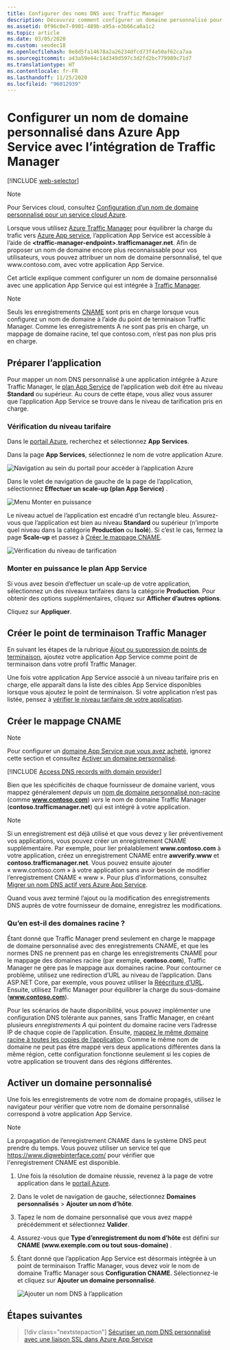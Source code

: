 ```yaml
---
title: Configurer des noms DNS avec Traffic Manager
description: Découvrez comment configurer un domaine personnalisé pour une application Azure App Service qui s’intègre à Traffic Manager pour l’équilibrage de charge.
ms.assetid: 0f96c0e7-0901-489b-a95a-e3b66ca0a1c2
ms.topic: article
ms.date: 03/05/2020
ms.custom: seodec18
ms.openlocfilehash: 0e8d5fa14678a2a26234dfcd73f4a50af62ca7aa
ms.sourcegitcommit: a43a59e44c14d349d597c3d2fd2bc779989c71d7
ms.translationtype: HT
ms.contentlocale: fr-FR
ms.lasthandoff: 11/25/2020
ms.locfileid: "96012939"
---
```

# <a name="configure-a-custom-domain-name-in-azure-app-service-with-traffic-manager-integration"></a>Configurer un nom de domaine personnalisé dans Azure App Service avec l’intégration de Traffic Manager

[!INCLUDE [web-selector](../../includes/websites-custom-domain-selector.md)]

> [!NOTE]
> Pour Services cloud, consultez [Configuration d’un nom de domaine personnalisé pour un service cloud Azure](../cloud-services/cloud-services-custom-domain-name-portal.md).

Lorsque vous utilisez [Azure Traffic Manager](../traffic-manager/index.yml) pour équilibrer la charge du trafic vers [Azure App service](overview.md), l’application App Service est accessible à l’aide de **\<traffic-manager-endpoint>.trafficmanager.net**. Afin de proposer un nom de domaine encore plus reconnaissable pour vos utilisateurs, vous pouvez attribuer un nom de domaine personnalisé, tel que www\.contoso.com, avec votre application App Service.

Cet article explique comment configurer un nom de domaine personnalisé avec une application App Service qui est intégrée à [Traffic Manager](../traffic-manager/traffic-manager-overview.md).

> [!NOTE]
> Seuls les enregistrements [CNAME](https://en.wikipedia.org/wiki/CNAME_record) sont pris en charge lorsque vous configurez un nom de domaine à l’aide du point de terminaison Traffic Manager. Comme les enregistrements A ne sont pas pris en charge, un mappage de domaine racine, tel que contoso.com, n’est pas non plus pris en charge.
> 

## <a name="prepare-the-app"></a>Préparer l’application

Pour mapper un nom DNS personnalisé à une application intégrée à Azure Traffic Manager, le [plan App Service](https://azure.microsoft.com/pricing/details/app-service/) de l’application web doit être au niveau **Standard** ou supérieur. Au cours de cette étape, vous allez vous assurer que l’application App Service se trouve dans le niveau de tarification pris en charge.

### <a name="check-the-pricing-tier"></a>Vérification du niveau tarifaire

Dans le [portail Azure](https://portal.azure.com), recherchez et sélectionnez **App Services**.

Dans la page **App Services**, sélectionnez le nom de votre application Azure.

![Navigation au sein du portail pour accéder à l’application Azure](./media/app-service-web-tutorial-custom-domain/select-app.png)

Dans le volet de navigation de gauche de la page de l’application, sélectionnez **Effectuer un scale-up (plan App Service)** .

![Menu Monter en puissance](./media/app-service-web-tutorial-custom-domain/scale-up-menu.png)

Le niveau actuel de l’application est encadré d’un rectangle bleu. Assurez-vous que l’application est bien au niveau **Standard** ou supérieur (n’importe quel niveau dans la catégorie **Production** ou **Isolé**). Si c’est le cas, fermez la page **Scale-up** et passez à [Créer le mappage CNAME](#create-the-cname-mapping).

![Vérification du niveau de tarification](./media/app-service-web-tutorial-custom-domain/check-pricing-tier.png)

### <a name="scale-up-the-app-service-plan"></a>Monter en puissance le plan App Service

Si vous avez besoin d’effectuer un scale-up de votre application, sélectionnez un des niveaux tarifaires dans la catégorie **Production**. Pour obtenir des options supplémentaires, cliquez sur **Afficher d’autres options**.

Cliquez sur **Appliquer**.

## <a name="create-traffic-manager-endpoint"></a>Créer le point de terminaison Traffic Manager

En suivant les étapes de la rubrique [Ajout ou suppression de points de terminaison](../traffic-manager/traffic-manager-manage-endpoints.md), ajoutez votre application App Service comme point de terminaison dans votre profil Traffic Manager.

Une fois votre application App Service associé à un niveau tarifaire pris en charge, elle apparaît dans la liste des cibles App Service disponibles lorsque vous ajoutez le point de terminaison. Si votre application n’est pas listée, pensez à [vérifier le niveau tarifaire de votre application](#prepare-the-app).

## <a name="create-the-cname-mapping"></a>Créer le mappage CNAME
> [!NOTE]
> Pour configurer un [domaine App Service que vous avez acheté](manage-custom-dns-buy-domain.md), ignorez cette section et consultez [Activer un domaine personnalisé](#enable-custom-domain).
> 

[!INCLUDE [Access DNS records with domain provider](../../includes/app-service-web-access-dns-records-no-h.md)]

Bien que les spécificités de chaque fournisseur de domaine varient, vous mappez généralement *depuis* un [nom de domaine personnalisé non-racine](#what-about-root-domains) (comme **www.contoso.com**) *vers* le nom de domaine Traffic Manager (**contoso.trafficmanager.net**) qui est intégré à votre application. 

> [!NOTE]
> Si un enregistrement est déjà utilisé et que vous devez y lier préventivement vos applications, vous pouvez créer un enregistrement CNAME supplémentaire. Par exemple, pour lier préalablement **www\.contoso.com** à votre application, créez un enregistrement CNAME entre **awverify.www** et **contoso.trafficmanager.net**. Vous pouvez ensuite ajouter « www\.contoso.com » à votre application sans avoir besoin de modifier l’enregistrement CNAME « www ». Pour plus d’informations, consultez [Migrer un nom DNS actif vers Azure App Service](manage-custom-dns-migrate-domain.md).

Quand vous avez terminé l’ajout ou la modification des enregistrements DNS auprès de votre fournisseur de domaine, enregistrez les modifications.

### <a name="what-about-root-domains"></a>Qu’en est-il des domaines racine ?

Étant donné que Traffic Manager prend seulement en charge le mappage de domaine personnalisé avec des enregistrements CNAME, et que les normes DNS ne prennent pas en charge les enregistrements CNAME pour le mappage des domaines racine (par exemple, **contoso.com**), Traffic Manager ne gère pas le mappage aux domaines racine. Pour contourner ce problème, utilisez une redirection d’URL au niveau de l’application. Dans ASP.NET Core, par exemple, vous pouvez utiliser la [Réécriture d’URL](/aspnet/core/fundamentals/url-rewriting). Ensuite, utilisez Traffic Manager pour équilibrer la charge du sous-domaine (**www.contoso.com**).

Pour les scénarios de haute disponibilité, vous pouvez implémenter une configuration DNS tolérante aux pannes, sans Traffic Manager, en créant plusieurs *enregistrements A* qui pointent du domaine racine vers l’adresse IP de chaque copie de l’application. Ensuite, [mappez le même domaine racine à toutes les copies de l’application](app-service-web-tutorial-custom-domain.md#map-an-a-record). Comme le même nom de domaine ne peut pas être mappé vers deux applications différentes dans la même région, cette configuration fonctionne seulement si les copies de votre application se trouvent dans des régions différentes.

## <a name="enable-custom-domain"></a>Activer un domaine personnalisé
Une fois les enregistrements de votre nom de domaine propagés, utilisez le navigateur pour vérifier que votre nom de domaine personnalisé correspond à votre application App Service.

> [!NOTE]
> La propagation de l’enregistrement CNAME dans le système DNS peut prendre du temps. Vous pouvez utiliser un service tel que <a href="https://www.digwebinterface.com/">https://www.digwebinterface.com/</a> pour vérifier que l'enregistrement CNAME est disponible.
> 
> 

1. Une fois la résolution de domaine réussie, revenez à la page de votre application dans le [portail Azure](https://portal.azure.com).
2. Dans le volet de navigation de gauche, sélectionnez **Domaines personnalisés** > **Ajouter un nom d’hôte**.
4. Tapez le nom de domaine personnalisé que vous avez mappé précédemment et sélectionnez **Valider**.
5. Assurez-vous que **Type d’enregistrement du nom d’hôte** est défini sur **CNAME (www\.exemple.com ou tout sous-domaine)** .

6. Étant donné que l’application App Service est désormais intégrée à un point de terminaison Traffic Manager, vous devez voir le nom de domaine Traffic Manager sous **Configuration CNAME**. Sélectionnez-le et cliquez sur **Ajouter un domaine personnalisé**.

    ![Ajouter un nom DNS à l’application](./media/configure-domain-traffic-manager/enable-traffic-manager-domain.png)

## <a name="next-steps"></a>Étapes suivantes

> [!div class="nextstepaction"]
> [Sécuriser un nom DNS personnalisé avec une liaison SSL dans Azure App Service](configure-ssl-bindings.md)